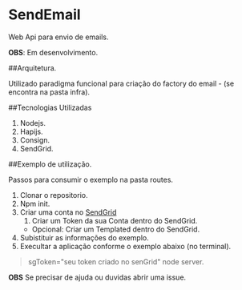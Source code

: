 # SendEmail
Web Api para envio de emails.

**OBS**: Em desenvolvimento.

##Arquitetura.

Utilizado paradigma funcional para criação do factory do email - (se encontra na pasta infra).

##Tecnologias Utilizadas

1. Nodejs.
2. Hapijs.
3. Consign.
4. SendGrid.

##Exemplo de utilização.

Passos para consumir o exemplo na pasta routes.

1. Clonar o repositorio.
2. Npm init.
3. Criar uma conta no [SendGrid](https://sendgrid.com/)
    1.  Criar um Token da sua Conta dentro do SendGrid.
    *  Opcional: Criar um Templated dentro do SendGrid.
4. Subistituir as informações do exemplo.
5. Execultar a aplicação conforme o exemplo abaixo (no terminal).

> sgToken="seu token criado no senGrid" node server.

**OBS** Se precisar de ajuda ou duvidas abrir uma issue.









